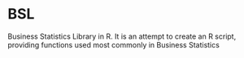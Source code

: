 # BSL
Business Statistics Library in R. It is an attempt to create an  R script, providing functions used most commonly in Business Statistics
